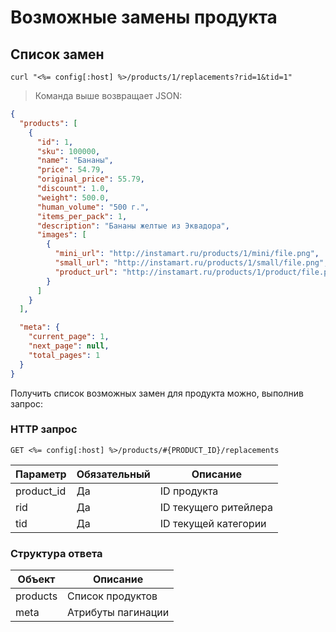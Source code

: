 # Возможные замены продукта

## Список замен

```shell
curl "<%= config[:host] %>/products/1/replacements?rid=1&tid=1"
```

> Команда выше возвращает JSON:

```json
{
  "products": [
    {
      "id": 1,
      "sku": 100000,
      "name": "Бананы",
      "price": 54.79,
      "original_price": 55.79,
      "discount": 1.0,
      "weight": 500.0,
      "human_volume": "500 г.",
      "items_per_pack": 1,
      "description": "Бананы желтые из Эквадора",
      "images": [
        {
          "mini_url": "http://instamart.ru/products/1/mini/file.png",
          "small_url": "http://instamart.ru/products/1/small/file.png",
          "product_url": "http://instamart.ru/products/1/product/file.png"
        }
      ]
    }
  ],

  "meta": {
    "current_page": 1,
    "next_page": null,
    "total_pages": 1
  }
}
```

Получить список возможных замен для продукта можно, выполнив запрос:

### HTTP запрос

`GET <%= config[:host] %>/products/#{PRODUCT_ID}/replacements`

Параметр | Обязательный | Описание
--------- | ------- | -----------
product_id | Да | ID продукта
rid | Да | ID текущего ритейлера
tid | Да | ID текущей категории

### Структура ответа

Объект | Описание
--------- | -----------
products | Список продуктов
meta | Атрибуты пагинации

